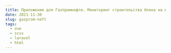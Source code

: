 ```yaml
---
title: Приложение для Газпромнефти. Мониторинг строительства блока на московском нефтяном заводе
date: 2021-11-30
slug: gazprom-neft
tags:
  - vue
  - scss
  - laravel
  - html
---
```

